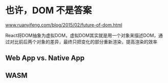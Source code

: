 # 也许，DOM 不是答案


www.ruanyifeng.com/blog/2015/02/future-of-dom.html

React将DOM抽象为虚拟DOM，虚拟DOM其实就是用一个对象来描述DOM，通过对比前后两个对象的差异，最终只把变化的部分重新渲染，提高渲染的效率
## Web App vs. Native App



## WASM









